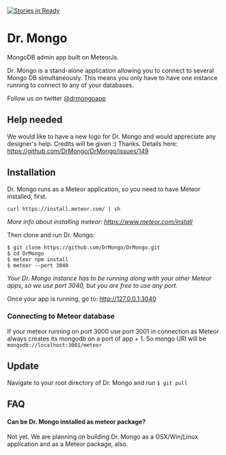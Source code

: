 [![Stories in Ready](https://badge.waffle.io/DrMongo/DrMongo.png?label=ready&title=Ready)](https://waffle.io/DrMongo/DrMongo)
# Dr. Mongo

MongoDB admin app built on MeteorJs.

Dr. Mongo is a stand-alone application allowing you to connect to several Mongo DB simultaneously. This means you only have to have one instance running to connect to any of your databases.

Follow us on twitter [@drmongoapp](https://twitter.com/drmongoapp)

## Help needed
We would like to have a new logo for Dr. Mongo and would appreciate any designer's help. Credits will be given :) Thanks. Details here: https://github.com/DrMongo/DrMongo/issues/149

## Installation

Dr. Mongo runs as a Meteor application, so you need to have Meteor installed, first.
```
curl https://install.meteor.com/ | sh
```
_More info about installing meteor: https://www.meteor.com/install_

Then clone and run Dr. Mongo:
```
$ git clone https://github.com/DrMongo/DrMongo.git
$ cd DrMongo
$ meteor npm install
$ meteor --port 3040
```
_Your Dr. Mongo instance has to be running along with your other Meteor apps, so we use port 3040, but you are free to use any port._

Once your app is running, go to: http://127.0.0.1:3040


### Connecting to Meteor database
If your meteor running on port 3000 use port 3001 in connection as Meteor always creates its mongodb on a port of app + 1. 
So mongo URI will be `mongodb://localhost:3001/meteor`

## Update
Navigate to your root directory of Dr. Mongo and run `$ git pull`

## FAQ
#### Can be Dr. Mongo installed as meteor package?
Not yet. We are planning on building Dr. Mongo as a OSX/Win/Linux application and as a Meteor package, also.
